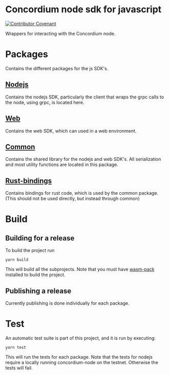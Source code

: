 # Concordium node sdk for javascript

[![Contributor Covenant](https://img.shields.io/badge/Contributor%20Covenant-2.0-4baaaa.svg)](https://github.com/Concordium/.github/blob/main/.github/CODE_OF_CONDUCT.md)

Wrappers for interacting with the Concordium node.

# Packages

Contains the different packages for the js SDK's.

## [Nodejs](./packages/nodejs)

Contains the nodejs SDK, particularly the client that wraps the grpc calls to the node, using grpc, is located here. 

## [Web](./packages/web)

Contains the web SDK, which can used in a web environment.

## [Common](./packages/common)

Contains the shared library for the nodejs and web SDK's.
All serialization and most utility functions are located in this package.


## [Rust-bindings](./packages/common)

Contains bindings for rust code, which is used by the common package.
(This should not be used directly, but instead through common)

# Build

## Building for a release
To build the project run
```
yarn build
```
This will build all the subprojects.
Note that you must have [wasm-pack](https://rustwasm.github.io/wasm-pack/) installed to build the project.

## Publishing a release
Currently publishing is done individually for each package. 

# Test
An automatic test suite is part of this project, and it is run by executing:
```
yarn test
```

This will run the tests for each package.
Note that the tests for nodejs require a locally running concordium-node on the testnet. Otherwise the tests will fail.
